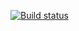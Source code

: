 [![Build status](https://ci.appveyor.com/api/projects/status/el9o7jq71j4v87as/branch/main?svg=true)](https://ci.appveyor.com/project/Spider-Dad/aqahomework-2-2-selenide-m6jvy/branch/main)